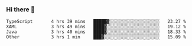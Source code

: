 ### Hi there 👋

<!--START_SECTION:waka-->

```text
TypeScript       4 hrs 39 mins   █████▓░░░░░░░░░░░░░░░░░░░   23.27 %
XAML             3 hrs 49 mins   ████▓░░░░░░░░░░░░░░░░░░░░   19.12 %
Java             3 hrs 40 mins   ████▓░░░░░░░░░░░░░░░░░░░░   18.33 %
Other            3 hrs 1 min     ███▓░░░░░░░░░░░░░░░░░░░░░   15.09 %
```

<!--END_SECTION:waka-->

<!--
**Jonas-VanHaeken/Jonas-VanHaeken** is a ✨ _special_ ✨ repository because its `README.md` (this file) appears on your GitHub profile.

Here are some ideas to get you started:

- 🔭 I’m currently working on ...
- 🌱 I’m currently learning ...
- 👯 I’m looking to collaborate on ...
- 🤔 I’m looking for help with ...
- 💬 Ask me about ...
- 📫 How to reach me: ...
- 😄 Pronouns: ...
- ⚡ Fun fact: ...
-->
